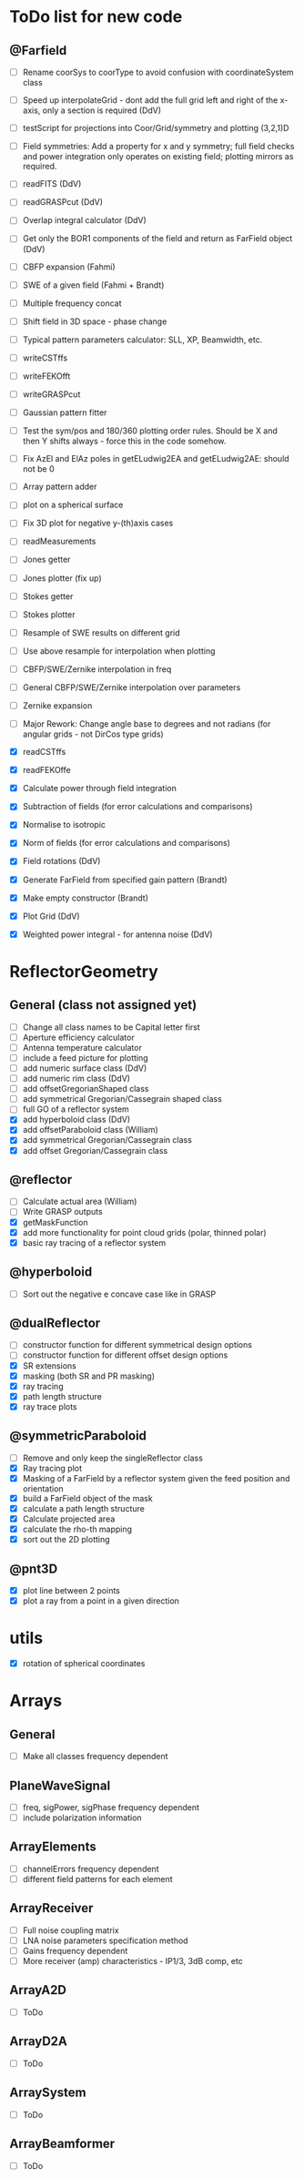 # ToDo list for new code

## @Farfield
- [ ] Rename coorSys to coorType to avoid confusion with coordinateSystem class
- [ ] Speed up interpolateGrid - dont add the full grid left and right of the x-axis, only a section is required (DdV)
- [ ] testScript for projections into Coor/Grid/symmetry and plotting (3,2,1)D
- [ ] Field symmetries: Add a property for x and y symmetry; full field checks and power integration only operates on existing field; plotting mirrors as required.
- [ ] readFITS (DdV)
- [ ] readGRASPcut (DdV)
- [ ] Overlap integral calculator (DdV)
- [ ] Get only the BOR1 components of the field and return as FarField object (DdV)
- [ ] CBFP expansion (Fahmi)
- [ ] SWE of a given field (Fahmi + Brandt)
- [ ] Multiple frequency concat
- [ ] Shift field in 3D space - phase change
- [ ] Typical pattern parameters calculator: SLL, XP, Beamwidth, etc.
- [ ] writeCSTffs
- [ ] writeFEKOfft
- [ ] writeGRASPcut
- [ ] Gaussian pattern fitter
- [ ] Test the sym/pos and 180/360 plotting order rules.  Should be X and then Y shifts always - force this in the code somehow.
- [ ] Fix AzEl and ElAz poles in getELudwig2EA and getELudwig2AE: should not be 0
- [ ] Array pattern adder
- [ ] plot on a spherical surface
- [ ] Fix 3D plot for negative y-(th)axis cases
- [ ] readMeasurements
- [ ] Jones getter
- [ ] Jones plotter (fix up)
- [ ] Stokes getter
- [ ] Stokes plotter
- [ ] Resample of SWE results on different grid
- [ ] Use above resample for interpolation when plotting
- [ ] CBFP/SWE/Zernike interpolation in freq
- [ ] General CBFP/SWE/Zernike interpolation over parameters
- [ ] Zernike expansion
- [ ] Major Rework: Change angle base to degrees and not radians (for angular grids - not DirCos type grids)
- [x] readCSTffs
- [x] readFEKOffe
- [x] Calculate power through field integration
- [x] Subtraction of fields (for error calculations and comparisons)
- [x] Normalise to isotropic
- [x] Norm of fields (for error calculations and comparisons)
- [x] Field rotations (DdV)
- [x] Generate FarField from specified gain pattern (Brandt)
- [x] Make empty constructor (Brandt)
- [x] Plot Grid (DdV)
- [x] Weighted power integral - for antenna noise (DdV)


# ReflectorGeometry
## General (class not assigned yet)
- [ ] Change all class names to be Capital letter first 
- [ ] Aperture efficiency calculator
- [ ] Antenna temperature calculator
- [ ] include a feed picture for plotting
- [ ] add numeric surface class (DdV)
- [ ] add numeric rim class (DdV)
- [ ] add offsetGregorianShaped class
- [ ] add symmetrical Gregorian/Cassegrain shaped class
- [ ] full GO of a reflector system
- [x] add hyperboloid class (DdV)
- [x] add offsetParaboloid class (William)
- [x] add symmetrical Gregorian/Cassegrain class
- [x] add offset Gregorian/Cassegrain class

## @reflector
- [ ] Calculate actual area (William)
- [ ] Write GRASP outputs
- [x] getMaskFunction
- [x] add more functionality for point cloud grids (polar, thinned polar)
- [x] basic ray tracing of a reflector system

## @hyperboloid
- [ ] Sort out the negative e concave case like in GRASP

## @dualReflector
- [ ] constructor function for different symmetrical design options
- [ ] constructor function for different offset design options
- [x] SR extensions
- [x] masking (both SR and PR masking)
- [x] ray tracing
- [x] path length structure
- [x] ray trace plots

## @symmetricParaboloid
- [ ] Remove and only keep the singleReflector class
- [x] Ray tracing plot
- [x] Masking of a FarField by a reflector system given the feed position and orientation
- [x] build a FarField object of the mask
- [x] calculate a path length structure
- [x] Calculate projected area
- [x] calculate the rho-th mapping
- [x] sort out the 2D plotting

## @pnt3D
- [x] plot line between 2 points
- [x] plot a ray from a point in a given direction

# utils
- [x] rotation of spherical coordinates

# Arrays
## General
- [ ] Make all classes frequency dependent

## PlaneWaveSignal
- [ ] freq, sigPower, sigPhase frequency dependent
- [ ] include polarization information

## ArrayElements
- [ ] channelErrors frequency dependent
- [ ] different field patterns for each element

## ArrayReceiver
- [ ] Full noise coupling matrix
- [ ] LNA noise parameters specification method
- [ ] Gains frequency dependent
- [ ] More receiver (amp) characteristics - IP1/3, 3dB comp, etc

## ArrayA2D
- [ ] ToDo

## ArrayD2A
- [ ] ToDo

## ArraySystem
- [ ] ToDo

## ArrayBeamformer
- [ ] ToDo
